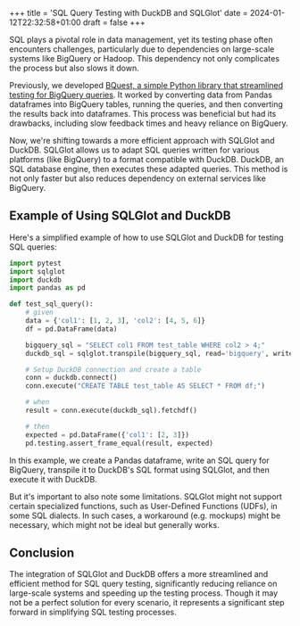 +++
title = 'SQL Query Testing with DuckDB and SQLGlot'
date = 2024-01-12T22:32:58+01:00
draft = false
+++

SQL plays a pivotal role in data management, yet its testing phase often encounters challenges, particularly due to dependencies on large-scale systems like BigQuery or Hadoop. This dependency not only complicates the process but also slows it down.

Previously, we developed [BQuest, a simple Python library that streamlined testing for BigQuery queries](https://github.com/ottogroup/bquest). It worked by converting data from Pandas dataframes into BigQuery tables, running the queries, and then converting the results back into dataframes. This process was beneficial but had its drawbacks, including slow feedback times and heavy reliance on BigQuery.

Now, we're shifting towards a more efficient approach with SQLGlot and DuckDB. SQLGlot allows us to adapt SQL queries written for various platforms (like BigQuery) to a format compatible with DuckDB. DuckDB, an SQL database engine, then executes these adapted queries. This method is not only faster but also reduces dependency on external services like BigQuery.

## Example of Using SQLGlot and DuckDB

Here's a simplified example of how to use SQLGlot and DuckDB for testing SQL queries:

```python
import pytest
import sqlglot
import duckdb
import pandas as pd

def test_sql_query():
    # given
    data = {'col1': [1, 2, 3], 'col2': [4, 5, 6]}
    df = pd.DataFrame(data)

    bigquery_sql = "SELECT col1 FROM test_table WHERE col2 > 4;"
    duckdb_sql = sqlglot.transpile(bigquery_sql, read='bigquery', write='duckdb')[0]

    # Setup DuckDB connection and create a table
    conn = duckdb.connect()
    conn.execute("CREATE TABLE test_table AS SELECT * FROM df;")

    # when
    result = conn.execute(duckdb_sql).fetchdf()

    # then
    expected = pd.DataFrame({'col1': [2, 3]})
    pd.testing.assert_frame_equal(result, expected)
```

In this example, we create a Pandas dataframe, write an SQL query for BigQuery, transpile it to DuckDB's SQL format using SQLGlot, and then execute it with DuckDB.

But it's important to also note some limitations. SQLGlot might not support certain specialized functions, such as User-Defined Functions (UDFs), in some SQL dialects. In such cases, a workaround (e.g. mockups) might be necessary, which might not be ideal but generally works.

## Conclusion

The integration of SQLGlot and DuckDB offers a more streamlined and efficient method for SQL query testing, significantly reducing reliance on large-scale systems and speeding up the testing process. Though it may not be a perfect solution for every scenario, it represents a significant step forward in simplifying SQL testing processes.
